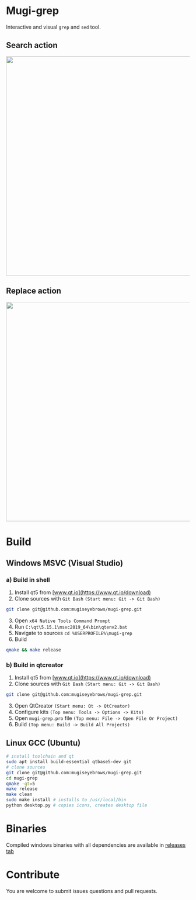 # Mugi-grep

Interactive and visual `grep` and `sed` tool.

## Search action
<img src="https://mugiseyebrows.github.io/img/mugi-grep-search.png" width="600"/>

## Replace action
<img src="https://mugiseyebrows.github.io/img/mugi-grep-replace2.png" width="600"/>

# Build

## Windows MSVC (Visual Studio)

### a) Build in shell

1) Install qt5 from [www.qt.io](https://www.qt.io/download) 
2) Clone sources with `Git Bash`  `(Start menu: Git -> Git Bash)`

```bash
git clone git@github.com:mugiseyebrows/mugi-grep.git
```

3) Open `x64 Native Tools Command Prompt`
4) Run `C:\qt\5.15.1\msvc2019_64\bin\qtenv2.bat`
5) Navigate to sources `cd %USERPROFILE%\mugi-grep`
6) Build 

```bash
qmake && make release
```

### b) Build in qtcreator

1) Install qt5 from [www.qt.io](https://www.qt.io/download) 
2) Clone sources with `Git Bash`  `(Start menu: Git -> Git Bash)`

```bash
git clone git@github.com:mugiseyebrows/mugi-grep.git
```

3) Open QtCreator `(Start menu: Qt -> QtCreator)`
4) Configure kits `(Top menu: Tools -> Options -> Kits)`
5) Open `mugi-grep.pro` file `(Top menu: File -> Open File Or Project)`
6) Build `(Top menu: Build -> Build All Projects)`




## Linux GCC (Ubuntu)

```bash
# install toolchain and qt
sudo apt install build-essential qtbase5-dev git
# clone sources
git clone git@github.com:mugiseyebrows/mugi-grep.git
cd mugi-grep
qmake -qt=5
make release
make clean
sudo make install # installs to /usr/local/bin
python desktop.py # copies icons, creates desktop file
```

# Binaries

Compiled windows binaries with all dependencies are available in [releases tab](https://github.com/mugiseyebrows/mugi-grep/releases)

# Contribute

You are welcome to submit issues questions and pull requests.